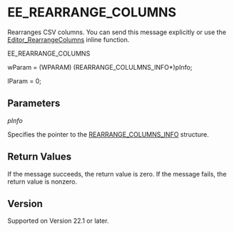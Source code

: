 # EE\_REARRANGE\_COLUMNS

Rearranges CSV columns. You can send this message explicitly or use the [Editor\_RearrangeColumns](../macro/editor_rearrangecolumns) inline function.

EE\_REARRANGE\_COLUMNS

wParam = (WPARAM) (REARRANGE\_COLULMNS\_INFO\*)pInfo;

lParam = 0;

## Parameters

_pInfo_

Specifies the pointer to the [REARRANGE\_COLUMNS\_INFO](../structure/rearrange_columns_info) structure.

## Return Values

If the message succeeds, the return value is zero. If the message fails,
the return value is nonzero.

## Version

Supported on Version 22.1 or later.
